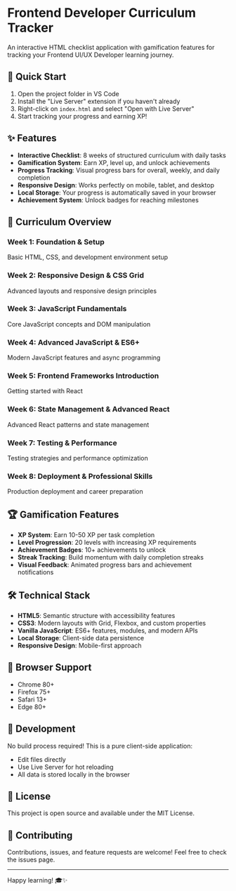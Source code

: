 # Frontend Developer Curriculum Tracker

An interactive HTML checklist application with gamification features for tracking your Frontend UI/UX Developer learning journey.

## 🚀 Quick Start

1. Open the project folder in VS Code
2. Install the "Live Server" extension if you haven't already
3. Right-click on `index.html` and select "Open with Live Server"
4. Start tracking your progress and earning XP!

## ✨ Features

- **Interactive Checklist**: 8 weeks of structured curriculum with daily tasks
- **Gamification System**: Earn XP, level up, and unlock achievements
- **Progress Tracking**: Visual progress bars for overall, weekly, and daily completion
- **Responsive Design**: Works perfectly on mobile, tablet, and desktop
- **Local Storage**: Your progress is automatically saved in your browser
- **Achievement System**: Unlock badges for reaching milestones

## 🎯 Curriculum Overview

### Week 1: Foundation & Setup
Basic HTML, CSS, and development environment setup

### Week 2: Responsive Design & CSS Grid
Advanced layouts and responsive design principles

### Week 3: JavaScript Fundamentals
Core JavaScript concepts and DOM manipulation

### Week 4: Advanced JavaScript & ES6+
Modern JavaScript features and async programming

### Week 5: Frontend Frameworks Introduction
Getting started with React

### Week 6: State Management & Advanced React
Advanced React patterns and state management

### Week 7: Testing & Performance
Testing strategies and performance optimization

### Week 8: Deployment & Professional Skills
Production deployment and career preparation

## 🏆 Gamification Features

- **XP System**: Earn 10-50 XP per task completion
- **Level Progression**: 20 levels with increasing XP requirements
- **Achievement Badges**: 10+ achievements to unlock
- **Streak Tracking**: Build momentum with daily completion streaks
- **Visual Feedback**: Animated progress bars and achievement notifications

## 🛠️ Technical Stack

- **HTML5**: Semantic structure with accessibility features
- **CSS3**: Modern layouts with Grid, Flexbox, and custom properties
- **Vanilla JavaScript**: ES6+ features, modules, and modern APIs
- **Local Storage**: Client-side data persistence
- **Responsive Design**: Mobile-first approach

## 📱 Browser Support

- Chrome 80+
- Firefox 75+
- Safari 13+
- Edge 80+

## 🔧 Development

No build process required! This is a pure client-side application:

- Edit files directly
- Use Live Server for hot reloading
- All data is stored locally in the browser

## 📄 License

This project is open source and available under the MIT License.

## 🤝 Contributing

Contributions, issues, and feature requests are welcome! Feel free to check the issues page.

---

Happy learning! 🎓✨